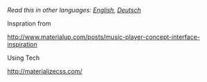 *Read this in other languages: [English](README.md), [Deutsch](README.de.md)*

Inspration from

http://www.materialup.com/posts/music-player-concept-interface-inspiration

Using Tech

http://materializecss.com/
